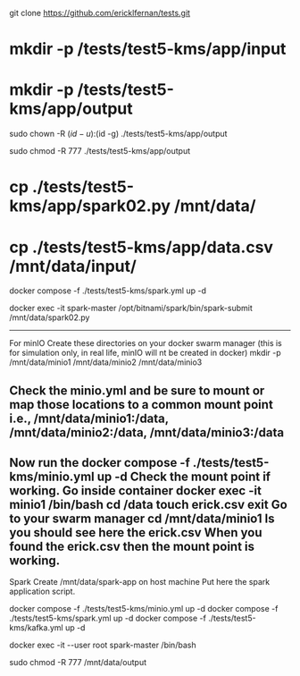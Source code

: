git clone https://github.com/ericklfernan/tests.git

# mkdir -p /tests/test5-kms/app/input
# mkdir -p /tests/test5-kms/app/output

sudo chown -R $(id -u):$(id -g) ./tests/test5-kms/app/output

sudo chmod -R 777 ./tests/test5-kms/app/output

# cp ./tests/test5-kms/app/spark02.py /mnt/data/
# cp ./tests/test5-kms/app/data.csv /mnt/data/input/

docker compose -f ./tests/test5-kms/spark.yml up -d

docker exec -it spark-master /opt/bitnami/spark/bin/spark-submit /mnt/data/spark02.py









---------------------------------------------------------------------------------------------------------------------------------------
For minIO
Create these directories on your docker swarm manager (this is for simulation only, in real life, minIO will nt be created in docker)
mkdir -p /mnt/data/minio1 /mnt/data/minio2 /mnt/data/minio3

Check the minio.yml and be sure to mount or map those locations to a common mount point i.e., /mnt/data/minio1:/data, /mnt/data/minio2:/data, /mnt/data/minio3:/data
---------------------------------------------------------------------------------------------------------------------------------------
Now run the docker compose -f ./tests/test5-kms/minio.yml up -d
Check the mount point if working.
    Go inside container
        docker exec -it minio1 /bin/bash
            cd /data
            touch erick.csv
            exit
    Go to your swarm manager
        cd /mnt/data/minio1
        ls
        you should see here the erick.csv
When you found the erick.csv then the mount point is working.
---------------------------------------------------------------------------------------------------------------------------------------
Spark
Create /mnt/data/spark-app on host machine
Put here the spark application script.


    

docker compose -f ./tests/test5-kms/minio.yml up -d
docker compose -f ./tests/test5-kms/spark.yml up -d
docker compose -f ./tests/test5-kms/kafka.yml up -d

docker exec -it --user root spark-master /bin/bash

sudo chmod -R 777 /mnt/data/output
